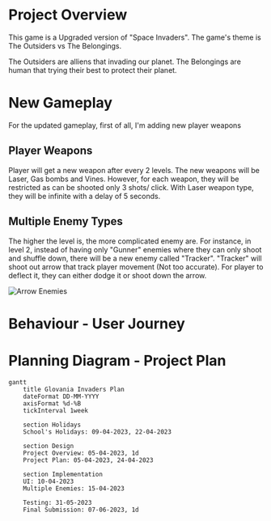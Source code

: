 # Project Overview

This game is a Upgraded version of "Space Invaders". The game's theme is The Outsiders vs The Belongings.


The Outsiders are alliens that invading our planet. The Belongings are human that trying their best to protect their planet. 


# New Gameplay

For the updated gameplay, first of all, I'm adding new player weapons


## Player Weapons

Player will get a new weapon after every 2 levels. The new weapons will be Laser, Gas bombs and Vines. However, for each weapon, they will be restricted as can be shooted only 3 shots/ click. With Laser weapon type, they will be infinite with a delay of 5 seconds.

## Multiple Enemy Types
        
The higher the level is, the more complicated enemy are. For instance, in level 2, instead of having only "Gunner" enemies where they can only shoot and shuffle down, there will be a new enemy called "Tracker". "Tracker" will shoot out arrow that track player movement (Not too accurate). For player to deflect it, they can either dodge it or shoot down the arrow.

 ![Arrow Enemies](https://www.pngkit.com/png/detail/28-284284_starfoxx-spaceship-pixel-art-spaceship-png.png)

 
# Behaviour - User Journey



# Planning Diagram - Project Plan

```mermaid
gantt
    title Glovania Invaders Plan
    dateFormat DD-MM-YYYY
    axisFormat %d-%B
    tickInterval 1week

    section Holidays
    School's Holidays: 09-04-2023, 22-04-2023

    section Design
    Project Overview: 05-04-2023, 1d
    Project Plan: 05-04-2023, 24-04-2023

    section Implementation
    UI: 10-04-2023
    Multiple Enemies: 15-04-2023

    Testing: 31-05-2023
    Final Submission: 07-06-2023, 1d
```
